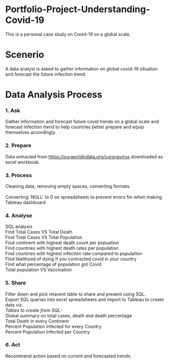 # Portfolio-Project-Understanding-Covid-19
This is a personal case study on Covid-19 on a global scale.


# Scenerio
A data analyst is asked to gather information on global covid-19 situation and forecast the future infection trend.


# Data Analysis Process 

### 1. Ask
  Gather information and forecast future covid trends on a global scale and forecast infection trend 
  to help countries better prepare and equip themselves accordingly.
  
### 2. Prepare
   Data extracted from https://ourworldindata.org/coronavirus downloaded as excel workbook.
      
### 3. Process
   Cleaning data, removing empty spaces, converting formats.<br />   
   Converting 'NULL' to 0 on spreadsheets to prevent errors for when making Tableau dashboard

### 4. Analyse 
  SQL analysis<br />
    Find Total Cases VS Total Death<br />
    Find Total Cases VS Total Population<br />
    Find continent with highest death count per popuation<br />
    Find countries with highest death rates per population<br />
    Find countries with highest infection rate compared to population<br />
    Find likelihood of dying if you contracted covid in your country<br />
    Find what percentage of population got Covid<br />
    Total population VS Vaccination<br />
   
### 5. Share 
  Filter down and pick relavent table to share and present using SQL.<br />
  Export SQL queries into excel spreadsheets and import to Tableau to create data viz.<br />
  *Tables to create from SQL:*<br />
    Global summary on total cases, death and death percentage<br />
    Total Death in every Continent<br /> 
    Percent Population Infected for every Country<br />
    Percent Population Infected per Country<br /> 
  

### 6. Act
  Recommend action based on current and forecasted trends.
